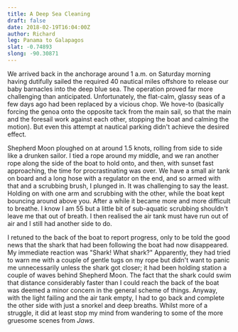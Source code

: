```yaml
---
title: A Deep Sea Cleaning
draft: false
date: 2018-02-19T16:04:00Z
author: Richard 
leg: Panama to Galapagos
slat: -0.74893 
slong: -90.30871 
---
```

We arrived back in the anchorage around 1 a.m. on Saturday morning having dutifully sailed the required 40 nautical miles offshore to release our baby barnacles into the deep blue sea. The operation proved far more challenging than anticipated. Unfortunately, the flat-calm, glassy seas of a few days ago had been replaced by a vicious chop. We hove-to (basically forcing the genoa onto the opposite tack from the main sail, so that the main and the foresail work against each other, stopping the boat and calming the motion). But even this attempt at nautical parking didn't achieve the desired effect. 

Shepherd Moon ploughed on at around 1.5 knots, rolling from side to side like a drunken sailor. I tied a rope around my middle, and we ran another rope along the side of the boat to hold onto, and then, with sunset fast approaching, the time for procrastinating was over. We have a small air tank on board and a long hose with a regulator on the end, and so armed with that and a scrubbing brush, I plunged in. It was challenging to say the least. Holding on with one arm and scrubbing with the other, while the boat kept bouncing around above you. After a while it became more and more difficult to breathe. I know I am 55 but a little bit of sub-aquatic scrubbing shouldn't leave me that out of breath. I then realised the air tank must have run out of air and I still had another side to do. 

I retuned to the back of the boat to report progress, only to be told the good news that the shark that had been following the boat had now disappeared. My immediate reaction was "Shark! What shark?" Apparently, they had tried to warn me with a couple of gentle tugs on my rope but didn't want to panic me unnecessarily unless the shark got closer; it had been holding station a couple of waves behind Shepherd Moon. The fact that the shark could swim that distance considerably faster than I could reach the back of the boat was deemed a minor concern in the general scheme of things. Anyway, with the light failing and the air tank empty, I had to go back and complete the other side with just a snorkel and deep breaths. Whilst more of a struggle, it did at least stop my mind from wandering to some of the more gruesome scenes from *Jaws*. 
